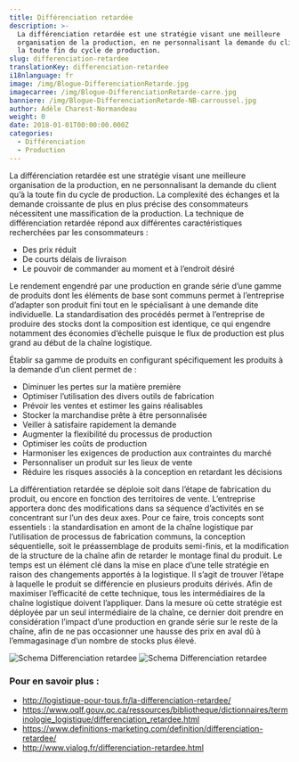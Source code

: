 ```yaml
---
title: Différenciation retardée
description: >-
  La différenciation retardée est une stratégie visant une meilleure
  organisation de la production, en ne personnalisant la demande du client qu’à
  la toute fin du cycle de production.
slug: differenciation-retardee
translationKey: differenciation-retardee
i18nlanguage: fr
image: /img/Blogue-DifferenciationRetarde.jpg
imagecarree: /img/Blogue-DifferenciationRetarde-carre.jpg
banniere: /img/Blogue-DifferenciationRetarde-NB-carroussel.jpg
author: Adèle Charest-Normandeau
weight: 0
date: 2018-01-01T00:00:00.000Z
categories:
  - Différenciation
  - Production
---
```

La différenciation retardée est une stratégie visant une meilleure organisation de la production, en ne personnalisant la demande du client qu’à la toute fin du cycle de production. La complexité des échanges et la demande croissante de plus en plus précise des consommateurs nécessitent une massification de la production. La technique de différenciation retardée répond aux différentes caractéristiques recherchées par les consommateurs :

* Des prix réduit
* De courts délais de livraison
* Le pouvoir de commander au moment et à l’endroit désiré 

Le rendement engendré par une production en grande série d’une gamme de produits dont les éléments de base sont communs permet à l’entreprise d’adapter son produit fini tout en le spécialisant à une demande dite individuelle. La standardisation des procédés permet à l’entreprise de produire des stocks dont la composition est identique, ce qui engendre notamment des économies d’échelle puisque le flux de production est plus grand au début de la chaîne logistique. 

Établir sa gamme de produits en configurant spécifiquement les produits à la demande d’un client permet de :

* Diminuer les pertes sur la matière première
* Optimiser l’utilisation des divers outils de fabrication
* Prévoir les ventes et estimer les gains réalisables
* Stocker la marchandise prête à être personnalisée
* Veiller à satisfaire rapidement la demande
* Augmenter la flexibilité du processus de production
* Optimiser les coûts de production
* Harmoniser les exigences de production aux contraintes du marché
* Personnaliser un produit sur les lieux de vente
* Réduire les risques associés à la conception en retardant les décisions

La différentiation retardée se déploie soit dans l’étape de fabrication du produit, ou encore en fonction des territoires de vente. L’entreprise apportera donc des modifications dans sa séquence d’activités en se concentrant sur l’un des deux axes. Pour ce faire, trois concepts sont essentiels : la standardisation en amont de la chaîne logistique par l’utilisation de processus de fabrication communs, la conception séquentielle, soit le préassemblage de produits semi-finis, et la modification de la structure de la chaîne afin de retarder le montage final du produit. Le temps est un élément clé dans la mise en place d’une telle stratégie en raison des changements apportés à la logistique. Il s’agit de trouver l’étape à laquelle le produit se différencie en plusieurs produits dérivés. Afin de maximiser l’efficacité de cette technique, tous les intermédiaires de la chaîne logistique doivent l’appliquer. Dans la mesure où cette stratégie est déployée par un seul intermédiaire de la chaîne, ce dernier doit prendre en considération l’impact d’une production en grande série sur le reste de la chaîne, afin de ne pas occasionner une hausse des prix en aval dû à l’emmagasinage d’un nombre de stocks plus élevé.

![Schema Differenciation retardee](/img/differenciation-retardee1.png "Schema Differenciation retardee")
![Schema Differenciation retardee](/img/differenciation-retardee2.png "Schema Differenciation retardee")

### Pour en savoir plus :

* http://logistique-pour-tous.fr/la-differenciation-retardee/ 
* https://www.oqlf.gouv.qc.ca/ressources/bibliotheque/dictionnaires/terminologie_logistique/differenciation_retardee.html
* https://www.definitions-marketing.com/definition/differenciation-retardee/
* http://www.vialog.fr/differenciation-retardee.html
